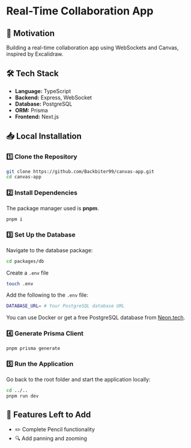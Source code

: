 # Real-Time Collaboration App

## 🚀 Motivation

Building a real-time collaboration app using WebSockets and Canvas, inspired by Excalidraw.

## 🛠 Tech Stack

- **Language:** TypeScript
- **Backend:** Express, WebSocket
- **Database:** PostgreSQL
- **ORM:** Prisma
- **Frontend:** Next.js

## 📥 Local Installation

### 1️⃣ Clone the Repository

```sh
git clone https://github.com/Backbiter99/canvas-app.git
cd canvas-app
```

### 2️⃣ Install Dependencies

The package manager used is **pnpm**.

```sh
pnpm i
```

### 3️⃣ Set Up the Database

Navigate to the database package:

```sh
cd packages/db
```

Create a `.env` file

```sh
touch .env
```

Add the following to the `.env` file:

```sh
DATABASE_URL= # Your PostgreSQL database URL
```

You can use Docker or get a free PostgreSQL database from [Neon.tech](https://neon.tech).

### 4️⃣ Generate Prisma Client

```sh
pnpm prisma generate
```

### 5️⃣ Run the Application

Go back to the root folder and start the application locally:

```sh
cd ../..
pnpm run dev
```

## 🔧 Features Left to Add

- ✏️ Complete Pencil functionality
- 🔍 Add panning and zooming
